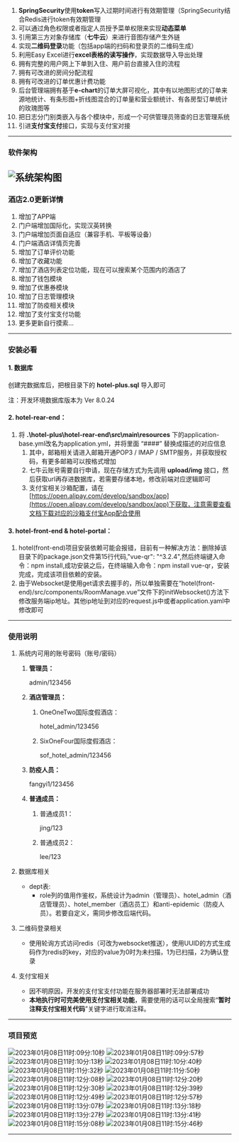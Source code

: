 1. **SpringSecurity**使用**token**写入过期时间进行有效期管理（SpringSecurity结合Redis进行token有效期管理
2. 可以通过角色权限或者指定人员授予菜单权限来实现**动态菜单**
3. 引用第三方对象存储库（**七牛云**）来进行音图存储产生外链
4. 实现**二维码登录**功能（包括app端的扫码和登录页的二维码生成）
5. 利用Easy Excel进行**excel表格的读写操作**，实现数据导入导出处理
6. 拥有完整的用户网上下单到入住、用户前台直接入住的流程
7. 拥有可改进的房间分配流程
8. 拥有可改进的订单优惠计费功能
9. 后台管理端拥有基于**e-chart**的订单大屏可视化，其中有以地图形式的订单来源地统计、有条形图+折线图混合的订单量和营业额统计、有各房型订单统计的玫瑰图等
10. 把日志分门别类嵌入与各个模块中，形成一个可供管理员筛查的日志管理系统
11. 引进**支付宝支付**接口，实现与支付宝对接

------



### 软件架构
![系统架构图](https://gitee.com/tomato-simon/hotel-intelligence-system/raw/dev/temp_image/xtjg.png)
------



### 酒店2.0更新详情

1. 增加了APP端
2. 门户端增加国际化，实现汉英转换
3. 门户端增加页面自适应（兼容手机、平板等设备）
4. 门户端酒店详情页完善
5. 增加了订单评价功能
6. 增加了收藏功能
7. 增加了酒店列表定位功能，现在可以搜索某个范围内的酒店了
8. 增加了钱包模块
9. 增加了优惠券模块
10. 增加了日志管理模块
11. 增加了防疫相关模块
12. 增加了支付宝支付功能
13. 更多更新自行摸索...

------



### 安装必看

#### 1. 数据库

创建完数据库后，把根目录下的 **hotel-plus.sql** 导入即可

注：开发环境数据库版本为 Ver 8.0.24

#### 2. hotel-rear-end：

1. 将 **.\hotel-plus\hotel-rear-end\src\main\resources** 下的application-base.yml改名为application.yml，并将里面 “####” 替换成描述的对应信息
   1. 其中，邮箱相关请进入邮箱开通POP3 / IMAP / SMTP服务，并获取授权码，有更多邮箱可以按格式增加
   2. 七牛云账号需要自行申请，现在存储方式为先调用 **upload/img** 接口，然后获取url再存进数据库，若需要存储本地，修改前端对应逻辑即可
   3. 支付宝相关沙箱配置，请在[https://open.alipay.com/develop/sandbox/app](https://open.alipay.com/develop/sandbox/app)下获取，注意需要查看文档下载对应的沙箱支付宝App配合使用

#### 3. hotel-front-end & hotel-portal：

1.  hotel(front-end)项目安装依赖可能会报错，目前有一种解决方法：删除掉该目录下的package.json文件第15行代码,"vue-qr": "^3.2.4",然后终端键入命令：npm install,成功安装之后，在终端输入命令：npm install vue-qr，安装完成，完成该项目依赖的安装。
2.  由于Websocket是使用get请求去握手的，所以单独需要在“hotel(front-end)/src/components/RoomManage.vue”文件下的initWebsocket()方法下修改服务端ip地址。其他ip地址到对应的request.js中或者application.yaml中修改即可

------



### 使用说明

1. 系统内可用的账号密码（账号/密码）

   1. **管理员：**

      admin/123456

   2. **酒店管理员：**

      1. OneOneTwo国际度假酒店：

         hotel_admin/123456

      2. SixOneFour国际度假酒店：

         sof_hotel_admin/123456

   3. **防疫人员：**

      fangyi1/123456

   4. **普通成员：**

      1. 普通成员1：

         jing/123

      2. 普通成员2：

         lee/123

2. 数据库相关

   - dept表:
     - role列的值用作鉴权，系统设计为admin（管理员）、hotel_admin（酒店管理员）、hotel_member（酒店员工）和anti-epidemic（防疫人员）。若要自定义，需同步修改后端代码。

3. 二维码登录相关

   - 使用轮询方式访问redis（可改为websocket推送），使用UUID的方式生成码作为redis的key，对应的value为0时为未扫描，1为已扫描，2为确认登录
   
4. 支付宝相关

   - 因不明原因，开发的支付宝支付功能在服务器部署时无法部署成功
   - **本地执行时可完美使用支付宝相关功能**，需要使用的话可以全局搜索“**暂时注释支付宝相关代码**”关键字进行取消注释。

------



### 项目预览
![2023年01月08日11时:09分:10秒](https://cyymacbookpro.oss-cn-shanghai.aliyuncs.com/Macbookpro/2023年01月08日11时:09分:10秒)
![2023年01月08日11时:09分:57秒](https://cyymacbookpro.oss-cn-shanghai.aliyuncs.com/Macbookpro/2023年01月08日11时:09分:57秒)
![2023年01月08日11时:10分:13秒](https://cyymacbookpro.oss-cn-shanghai.aliyuncs.com/Macbookpro/2023年01月08日11时:10分:13秒)
![2023年01月08日11时:10分:40秒](https://cyymacbookpro.oss-cn-shanghai.aliyuncs.com/Macbookpro/2023年01月08日11时:10分:40秒)
![2023年01月08日11时:11分:32秒](https://cyymacbookpro.oss-cn-shanghai.aliyuncs.com/Macbookpro/2023年01月08日11时:11分:32秒)
![2023年01月08日11时:11分:50秒](https://cyymacbookpro.oss-cn-shanghai.aliyuncs.com/Macbookpro/2023年01月08日11时:11分:50秒)
![2023年01月08日11时:12分:08秒](https://cyymacbookpro.oss-cn-shanghai.aliyuncs.com/Macbookpro/2023年01月08日11时:12分:08秒)
![2023年01月08日11时:12分:20秒](https://cyymacbookpro.oss-cn-shanghai.aliyuncs.com/Macbookpro/2023年01月08日11时:12分:20秒)
![2023年01月08日11时:12分:30秒](https://cyymacbookpro.oss-cn-shanghai.aliyuncs.com/Macbookpro/2023年01月08日11时:12分:30秒)
![2023年01月08日11时:12分:39秒](https://cyymacbookpro.oss-cn-shanghai.aliyuncs.com/Macbookpro/2023年01月08日11时:12分:39秒)
![2023年01月08日11时:12分:49秒](https://cyymacbookpro.oss-cn-shanghai.aliyuncs.com/Macbookpro/2023年01月08日11时:12分:49秒)
![2023年01月08日11时:12分:57秒](https://cyymacbookpro.oss-cn-shanghai.aliyuncs.com/Macbookpro/2023年01月08日11时:12分:57秒)
![2023年01月08日11时:13分:07秒](https://cyymacbookpro.oss-cn-shanghai.aliyuncs.com/Macbookpro/2023年01月08日11时:13分:07秒)
![2023年01月08日11时:13分:18秒](https://cyymacbookpro.oss-cn-shanghai.aliyuncs.com/Macbookpro/2023年01月08日11时:13分:18秒)
![2023年01月08日11时:13分:27秒](https://cyymacbookpro.oss-cn-shanghai.aliyuncs.com/Macbookpro/2023年01月08日11时:13分:27秒)
![2023年01月08日11时:13分:41秒](https://cyymacbookpro.oss-cn-shanghai.aliyuncs.com/Macbookpro/2023年01月08日11时:13分:41秒)
![2023年01月08日11时:15分:08秒](https://cyymacbookpro.oss-cn-shanghai.aliyuncs.com/Macbookpro/2023年01月08日11时:15分:08秒)
![2023年01月08日11时:15分:46秒](https://cyymacbookpro.oss-cn-shanghai.aliyuncs.com/Macbookpro/2023年01月08日11时:15分:46秒)

------

